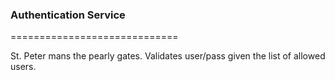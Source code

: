 ### Authentication Service
=============================

St. Peter mans the pearly gates. Validates user/pass given the list of allowed users.
